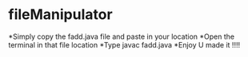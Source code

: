 # fileManipulator
*Simply copy the fadd.java file and paste in your location
*Open the terminal in that file location
*Type javac fadd.java
*Enjoy U made it !!!!
